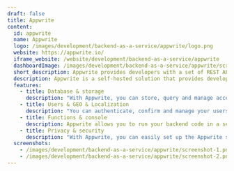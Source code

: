 ```yaml
---
draft: false
title: Appwrite
content:
  id: appwrite
  name: Appwrite
  logo: /images/development/backend-as-a-service/appwrite/logo.png
  website: https://appwrite.io/
  iframe_website: /website/development/backend-as-a-service/appwrite
  dashboardImage: /images/development/backend-as-a-service/appwrite/screenshot-1.png
  short_description: Appwrite provides developers with a set of REST APIs to manage their core backend needs.
  description: Appwrite is a self-hosted solution that provides developers with a set of easy-to-use and integrate REST APIs to manage their core backend needs. You can easily integrate your app with user authentication and multiple sign-in methods, a database for storing and querying users and team data, storage and file management, image manipulation, Cloud Functions, and more services.
  features:
    - title: Database & storage
      description: "With Appwrite, you can store, query and manage access control to your app documents; upload, download and preview your app and users' files and media."
    - title: Users & GEO & Localization
      description: "You can authenticate, confirm and manage your users using multiple sign-in methods, detect your users' locations, and fetch GEO-related data."
    - title: Functions & console
      description: Appwrite allows you to run your backend code in a secure and isolated environment to customize your app. You can track your backend API usage and manage your project resources from a modern UI.
    - title: Privacy & security
      description: "With Appwrite, you can easily set up the Appwrite self-hosted solution on your infrastructure and own your data. There's built-in end-to-end security for your backend API both in transit and at rest."
  screenshots:
    - /images/development/backend-as-a-service/appwrite/screenshot-1.png
    - /images/development/backend-as-a-service/appwrite/screenshot-2.png
---
```

